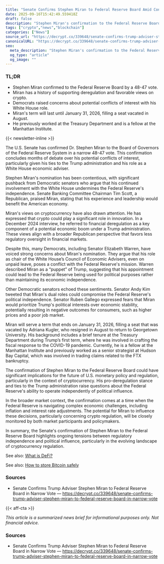 ```yaml
---
title: "Senate Confirms Stephen Miran to Federal Reserve Board Amid Controversy"
date: 2025-09-16T15:42:49.559418Z
draft: false
description: "Stephen Miran's confirmation to the Federal Reserve Board raises concerns about crypto regulation and political independence."
tags: ["crypto","news","blockchain"]
categories: ["News"]
source_url: "https://decrypt.co/339648/senate-confirms-trump-adviser-stephen-miran-to-federal-reserve-board-in-narrow-vote"
canonicalURL: "https://decrypt.co/339648/senate-confirms-trump-adviser-stephen-miran-to-federal-reserve-board-in-narrow-vote"
seo:
  meta_description: "Stephen Miran's confirmation to the Federal Reserve Board raises concerns about crypto regulation and political independence."
  og_type: "article"
  og_image: ""
---
```


### TL;DR
- Stephen Miran confirmed to the Federal Reserve Board by a 48-47 vote.
- Miran has a history of supporting deregulation and favorable views on crypto.
- Democrats raised concerns about potential conflicts of interest with his White House role.
- Miran's term will last until January 31, 2026, filling a seat vacated in August.
- He previously worked at the Treasury Department and is a fellow at the Manhattan Institute.

{{< newsletter-inline >}}

The U.S. Senate has confirmed Dr. Stephen Miran to the Board of Governors of the Federal Reserve System in a narrow 48-47 vote. This confirmation concludes months of debate over his potential conflicts of interest, particularly given his ties to the Trump administration and his role as a White House economic adviser.

Stephen Miran's nomination has been contentious, with significant pushback from Democratic senators who argue that his continued involvement with the White House undermines the Federal Reserve's independence. Senate Banking Committee Chairman Tim Scott, a Republican, praised Miran, stating that his experience and leadership would benefit the American economy.

Miran's views on cryptocurrency have also drawn attention. He has expressed that crypto could play a significant role in innovation. In a December 2024 interview, he referred to financial deregulation as a key component of a potential economic boom under a Trump administration. These views align with a broader Republican perspective that favors less regulatory oversight in financial markets.

Despite this, many Democrats, including Senator Elizabeth Warren, have voiced strong concerns about Miran's nomination. They argue that his role as chair of the White House’s Council of Economic Advisers, even on unpaid leave, poses a conflict with the Federal Reserve's mission. Warren described Miran as a “puppet” of Trump, suggesting that his appointment could lead to the Federal Reserve being used for political purposes rather than maintaining its economic independence.

Other Democratic senators echoed these sentiments. Senator Andy Kim tweeted that Miran's dual roles could compromise the Federal Reserve's political independence. Senator Ruben Gallego expressed fears that Miran would prioritize Trump's political interests over economic stability, potentially resulting in negative outcomes for consumers, such as higher prices and a poor job market.

Miran will serve a term that ends on January 31, 2026, filling a seat that was vacated by Adriana Kugler, who resigned in August to return to Georgetown University. His background includes a brief tenure at the Treasury Department during Trump’s first term, where he was involved in crafting the fiscal response to the COVID-19 pandemic. Currently, he is a fellow at the Manhattan Institute and previously worked as a senior strategist at Hudson Bay Capital, which was involved in trading claims related to the FTX bankruptcy.

The confirmation of Stephen Miran to the Federal Reserve Board could have significant implications for the future of U.S. monetary policy and regulation, particularly in the context of cryptocurrency. His pro-deregulation stance and ties to the Trump administration raise questions about the Federal Reserve's ability to operate independently of political influence.

In the broader market context, the confirmation comes at a time when the Federal Reserve is navigating complex economic challenges, including inflation and interest rate adjustments. The potential for Miran to influence these decisions, particularly concerning crypto regulation, will be closely monitored by both market participants and policymakers.

In summary, the Senate's confirmation of Stephen Miran to the Federal Reserve Board highlights ongoing tensions between regulatory independence and political influence, particularly in the evolving landscape of cryptocurrency regulation.

See also: [What is DeFi?](/pages/what-is-defi/)

See also: [How to store Bitcoin safely](/pages/how-to-store-bitcoin-safely/)

### Sources
- Senate Confirms Trump Adviser Stephen Miran to Federal Reserve Board in Narrow Vote — https://decrypt.co/339648/senate-confirms-trump-adviser-stephen-miran-to-federal-reserve-board-in-narrow-vote

{{< aff-cta >}}

_This article is a summarized news brief for informational purposes only. Not financial advice._

### Sources
- Senate Confirms Trump Adviser Stephen Miran to Federal Reserve Board in Narrow Vote — https://decrypt.co/339648/senate-confirms-trump-adviser-stephen-miran-to-federal-reserve-board-in-narrow-vote

